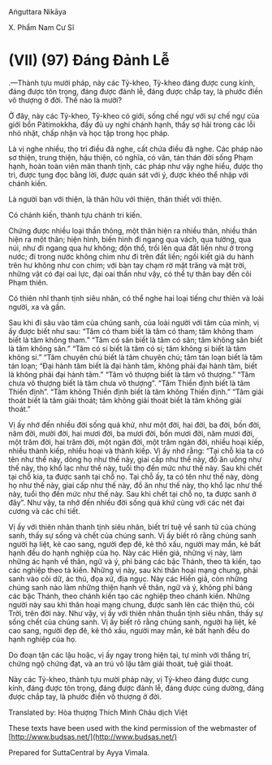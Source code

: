Aṅguttara Nikāya

X. Phẩm Nam Cư Sĩ

# (VII) (97) Ðáng Ðảnh Lễ

.—Thành tựu mười pháp, này các Tỷ-kheo, Tỷ-kheo đáng được cung kính, đáng được tôn trọng, đáng được đảnh lễ, đáng được chắp tay, là phước điền vô thượng ở đời. Thế nào là mười?

Ở đây, này các Tỷ-kheo, Tỷ-kheo có giới, sống chế ngự với sự chế ngự của giới bổn Pàtimokkha, đầy đủ uy nghi chánh hạnh, thấy sợ hãi trong các lỗi nhỏ nhặt, chấp nhận và học tập trong học pháp.

Là vị nghe nhiều, thọ trì điều đã nghe, cất chứa điều đã nghe. Các pháp nào sơ thiện, trung thiện, hậu thiện, có nghĩa, có văn, tán thán đời sống Phạm hạnh, hoàn toàn viên mãn thanh tịnh, các pháp như vậy nghe hiểu, được thọ trì, được tụng đọc bằng lời, được quán sát với ý, được khéo thể nhập với chánh kiến.

Là người bạn với thiện, là thân hữu với thiện, thân thiết với thiện.

Có chánh kiến, thành tựu chánh tri kiến.

Chứng được nhiều loại thần thông, một thân hiện ra nhiều thân, nhiều thân hiện ra một thân; hiện hình, biến hình đi ngang qua vách, qua tường, qua núi, như đi ngang qua hư không; độn thổ, trồi lên qua đất liền như ở trong nước; đi trong nước không chìm như đi trên đất liền; ngồi kiết già du hành trên hư không như con chim; với bàn tay chạm rờ mặt trăng và mặt trời, những vật có đại oai lực, đại oai thần như vậy, có thể tự thân bay đến cõi Phạm thiên.

Có thiên nhĩ thanh tịnh siêu nhân, có thể nghe hai loại tiếng chư thiên và loài người, xa và gần.

Sau khi đi sâu vào tâm của chúng sanh, của loài người với tâm của mình, vị ấy được biết như sau: “Tâm có tham biết là tâm có tham; tâm không tham biết là tâm không tham.” “Tâm có sân biết là tâm có sân; tâm không sân biết là tâm không sân.” “Tâm có si biết là tâm có si; tâm không si biết là tâm không si.” “Tâm chuyên chú biết là tâm chuyên chú; tâm tán loạn biết là tâm tán loạn; “Ðại hành tâm biết là đại hành tâm, không phải đại hành tâm, biết là không phải đại hành tâm.” “Tâm vô thượng biết là tâm vô thượng.” “Tâm chưa vô thượng biết là tâm chưa vô thượng”. “Tâm Thiền định biết là tâm Thiền định”. “Tâm không Thiền định biết là tâm không Thiền định.” “Tâm giải thoát biết là tâm giải thoát; tâm không giải thoát biết là tâm không giải thoát.”

Vị ấy nhớ đến nhiều đời sống quá khứ, như một đời, hai đời, ba đời, bốn đời, năm đời, mười đời, hai mươi đời, ba mươi đời, bốn mươi đời, năm mươi đời, một trăm đời, hai trăm đời, một ngàn đời, một trăm ngàn đời, nhiều hoại kiếp, nhiều thành kiếp, nhiều hoại và thành kiếp. Vị ấy nhớ rằng: “Tại chỗ kia ta có tên như thế này, dòng họ như thế này, giai cấp như thế này, đồ ăn uống như thế này, thọ khổ lạc như thế này, tuổi thọ đến mức như thế này. Sau khi chết tại chỗ kia, ta được sanh tại chỗ nọ. Tại chỗ ấy, ta có tên như thế này, dòng họ như thế này, giai cấp như thế này, đồ ăn như thế này, thọ khổ lạc như thế này, tuổi thọ đến mức như thế này. Sau khi chết tại chỗ nọ, ta được sanh ở đây”. Như vậy, ta nhớ đến nhiều đời sống quá khứ cùng với các nét đại cương và các chi tiết.

Vị ấy với thiên nhãn thanh tịnh siêu nhân, biết trí tuệ về sanh tử của chúng sanh, thấy sự sống và chết của chúng sanh. Vị ấy biết rõ rằng chúng sanh người hạ liệt, kẻ cao sang, người đẹp đẽ, kẻ thô xấu, người may mắn, kẻ bất hạnh đều do hạnh nghiệp của họ. Này các Hiền giả, những vị này, làm những ác hạnh về thân, ngữ và ý, phỉ báng các bậc Thánh, theo tà kiến, tạo các nghiệp theo tà kiến. Những vị này, sau khi thân hoại mạng chung, phải sanh vào cõi dữ, ác thú, đọa xứ, địa ngục. Này các Hiền giả, còn những chúng sanh nào làm những thiện hạnh về thân, ngữ và ý, không phỉ báng các bậc Thánh, theo chánh kiến tạo các nghiệp theo chánh kiến. Những người này sau khi thân hoại mạng chung, được sanh lên các thiện thú, cõi Trời, trên đời này. Như vậy, vị ấy với thiên nhãn thuần tịnh siêu nhân, thấy sự sống chết của chúng sanh. Vị ấy biết rõ rằng chúng sanh, người hạ liệt, kẻ cao sang, người đẹp đẽ, kẻ thô xấu, người may mắn, kẻ bất hạnh đều do hạnh nghiệp của họ.

Do đoạn tận các lậu hoặc, vị ấy ngay trong hiện tại, tự mình với thắng trí, chứng ngộ chứng đạt, và an trú vô lậu tâm giải thoát, tuệ giải thoát.

Này các Tỷ-kheo, thành tựu mười pháp này, vị Tỷ-kheo đáng được cung kính, đáng được tôn trọng, đáng được đảnh lễ, đáng được cúng dường, đáng được chắp tay, là phước điền vô thượng ở đời.

Translated by: Hòa thượng Thích Minh Châu dịch Việt

These texts have been used with the kind permission of the webmaster of [http://www.budsas.net/](http://www.budsas.net/)

Prepared for SuttaCentral by Ayya Vimala.